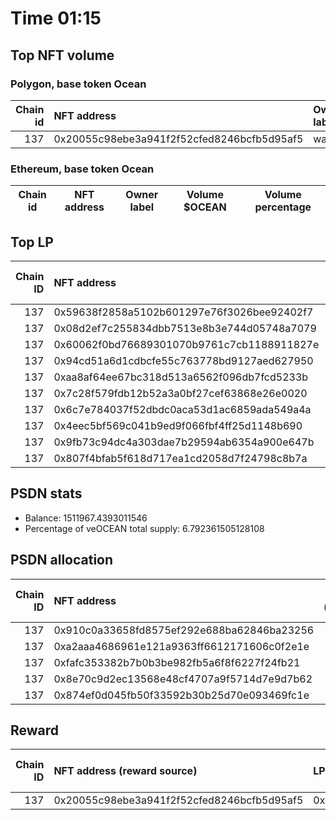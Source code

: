 # Time 01:15
## Top NFT volume
### Polygon, base token Ocean
|   Chain id | NFT address                                | Owner label   |   Volume $mOCEAN |   Volume percentage |
|-----------:|:-------------------------------------------|:--------------|-----------------:|--------------------:|
|        137 | 0x20055c98ebe3a941f2f52cfed8246bcfb5d95af5 | wallet_4      |               30 |                 100 |

### Ethereum, base token Ocean
| Chain id   | NFT address   | Owner label   | Volume $OCEAN   | Volume percentage   |
|------------|---------------|---------------|-----------------|---------------------|

## Top LP
|   Chain ID | NFT address                                | LP address   |   Allocation (veOCEAN) |   Percent of its balance | LP label   |
|-----------:|:-------------------------------------------|:-------------|-----------------------:|-------------------------:|:-----------|
|        137 | 0x59638f2858a5102b601297e76f3026bee92402f7 | 0xf062d1b3   |                99828.6 |                     0.4  | wallet_8   |
|        137 | 0x08d2ef7c255834dbb7513e8b3e744d05748a7079 | 0xc2edf07f   |                91481.5 |                     0.6  | unknown    |
|        137 | 0x60062f0bd76689301070b9761c7cb1188911827e | 0xf2f98a98   |                86010.7 |                     0.2  | unknown    |
|        137 | 0x94cd51a6d1cdbcfe55c763778bd9127aed627950 | 0xf2f98a98   |                86010.7 |                     0.2  | unknown    |
|        137 | 0xaa8af64ee67bc318d513a6562f096db7fcd5233b | 0xf062d1b3   |                74871.5 |                     0.3  | wallet_8   |
|        137 | 0x7c28f579fdb12b52a3a0bf27cef63868e26e0020 | 0xf062d1b3   |                74871.5 |                     0.3  | wallet_8   |
|        137 | 0x6c7e784037f52dbdc0aca53d1ac6859ada549a4a | 0x7328eada   |                72300.7 |                     0.33 | unknown    |
|        137 | 0x4eec5bf569c041b9ed9f066fbf4ff25d1148b690 | 0x7328eada   |                72300.7 |                     0.33 | unknown    |
|        137 | 0x9fb73c94dc4a303dae7b29594ab6354a900e647b | 0xf0a88025   |                72075.7 |                     0.12 | wallet_1   |
|        137 | 0x807f4bfab5f618d717ea1cd2058d7f24798c8b7a | 0xf0a88025   |                66069.4 |                     0.11 | wallet_1   |

## PSDN stats
- Balance: 1511967.4393011546
- Percentage of veOCEAN total supply: 6.792361505128108
## PSDN allocation
|   Chain ID | NFT address                                |   Allocation (veOCEAN) |   Percent of its balance |
|-----------:|:-------------------------------------------|-----------------------:|-------------------------:|
|        137 | 0x910c0a33658fd8575ef292e688ba62846ba23256 |                51860.5 |                   0.0343 |
|        137 | 0xa2aaa4686961e121a9363ff6612171606c0f2e1e |                50348.5 |                   0.0333 |
|        137 | 0xfafc353382b7b0b3be982fb5a6f8f6227f24fb21 |                50348.5 |                   0.0333 |
|        137 | 0x8e70c9d2ec13568e48cf4707a9f5714d7e9d7b62 |                50348.5 |                   0.0333 |
|        137 | 0x874ef0d045fb50f33592b30b25d70e093469fc1e |                50348.5 |                   0.0333 |

## Reward
|   Chain ID | NFT address (reward source)                | LP address   |   Reward amount (OCEAN) |   LP label |
|-----------:|:-------------------------------------------|:-------------|------------------------:|-----------:|
|        137 | 0x20055c98ebe3a941f2f52cfed8246bcfb5d95af5 | 0x4f20e69e   |                 4.36676 |        nan |
